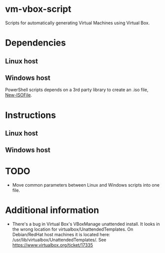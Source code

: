 # vm-vbox-script
Scripts for automatically generating Virtual Machines using Virtual Box.

# Dependencies

## Linux host

## Windows host
PowerShell scripts depends on a 3rd party library to create an .iso file, [New-ISOFile](https://github.com/whitejamie/library/tree/master/3rdparty/PowerShell/New-ISOFile).

# Instructions
## Linux host
## Windows host

# TODO
* Move common parameters between Linux and Windows scripts into one file.


# Additional information
* There's a bug in Virtual Box's VBoxManage unattended install. It looks in the wrong location for virtualbox/UnattendedTemplates. On Debian/RedHat host machines it is located here: /usr/lib/virtualbox/UnattendedTemplates/. See https://www.virtualbox.org/ticket/17335